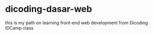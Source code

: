 # dicoding-dasar-web
this is my path on learning front-end web development from Dicoding IDCamp class
